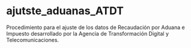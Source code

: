 # ajutste_aduanas_ATDT
 Procedimiento para el ajuste de los datos de Recaudación por Aduana e Impuesto desarrollado por la Agencia de Transformación Digital y Telecomunicaciones.

